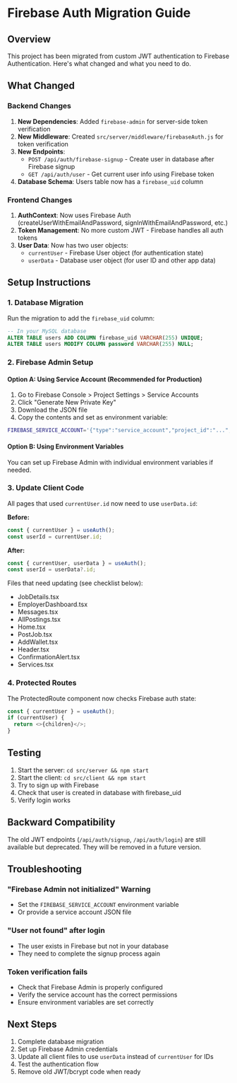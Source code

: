 # Firebase Auth Migration Guide

## Overview
This project has been migrated from custom JWT authentication to Firebase Authentication. Here's what changed and what you need to do.

## What Changed

### Backend Changes
1. **New Dependencies**: Added `firebase-admin` for server-side token verification
2. **New Middleware**: Created `src/server/middleware/firebaseAuth.js` for token verification
3. **New Endpoints**: 
   - `POST /api/auth/firebase-signup` - Create user in database after Firebase signup
   - `GET /api/auth/user` - Get current user info using Firebase token
4. **Database Schema**: Users table now has a `firebase_uid` column

### Frontend Changes
1. **AuthContext**: Now uses Firebase Auth (createUserWithEmailAndPassword, signInWithEmailAndPassword, etc.)
2. **Token Management**: No more custom JWT - Firebase handles all auth tokens
3. **User Data**: Now has two user objects:
   - `currentUser` - Firebase User object (for authentication state)
   - `userData` - Database user object (for user ID and other app data)

## Setup Instructions

### 1. Database Migration
Run the migration to add the `firebase_uid` column:

```sql
-- In your MySQL database
ALTER TABLE users ADD COLUMN firebase_uid VARCHAR(255) UNIQUE;
ALTER TABLE users MODIFY COLUMN password VARCHAR(255) NULL;
```

### 2. Firebase Admin Setup

#### Option A: Using Service Account (Recommended for Production)
1. Go to Firebase Console > Project Settings > Service Accounts
2. Click "Generate New Private Key"
3. Download the JSON file
4. Copy the contents and set as environment variable:
```bash
FIREBASE_SERVICE_ACCOUNT='{"type":"service_account","project_id":"...", ...}'
```

#### Option B: Using Environment Variables
You can set up Firebase Admin with individual environment variables if needed.

### 3. Update Client Code
All pages that used `currentUser.id` now need to use `userData.id`:

**Before:**
```typescript
const { currentUser } = useAuth();
const userId = currentUser.id;
```

**After:**
```typescript
const { currentUser, userData } = useAuth();
const userId = userData?.id;
```

Files that need updating (see checklist below):
- JobDetails.tsx
- EmployerDashboard.tsx
- Messages.tsx
- AllPostings.tsx
- Home.tsx
- PostJob.tsx
- AddWallet.tsx
- Header.tsx
- ConfirmationAlert.tsx
- Services.tsx

### 4. Protected Routes
The ProtectedRoute component now checks Firebase auth state:

```typescript
const { currentUser } = useAuth();
if (currentUser) {
  return <>{children}</>;
}
```

## Testing

1. Start the server: `cd src/server && npm start`
2. Start the client: `cd src/client && npm start`
3. Try to sign up with Firebase
4. Check that user is created in database with firebase_uid
5. Verify login works

## Backward Compatibility

The old JWT endpoints (`/api/auth/signup`, `/api/auth/login`) are still available but deprecated. They will be removed in a future version.

## Troubleshooting

### "Firebase Admin not initialized" Warning
- Set the `FIREBASE_SERVICE_ACCOUNT` environment variable
- Or provide a service account JSON file

### "User not found" after login
- The user exists in Firebase but not in your database
- They need to complete the signup process again

### Token verification fails
- Check that Firebase Admin is properly configured
- Verify the service account has the correct permissions
- Ensure environment variables are set correctly

## Next Steps

1. Complete database migration
2. Set up Firebase Admin credentials
3. Update all client files to use `userData` instead of `currentUser` for IDs
4. Test the authentication flow
5. Remove old JWT/bcrypt code when ready

